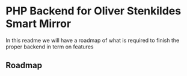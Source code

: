 # PHP Backend for Oliver Stenkildes Smart Mirror

In this readme we will have a roadmap of what is required to finish the proper backend in term on features

## Roadmap

